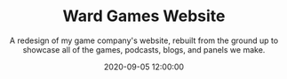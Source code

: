 ---
title: "Ward Games Website"
subtitle: A redesign of my game company's website, rebuilt from the ground up to showcase all of the games, podcasts, blogs, and panels we make.
date: 2020-09-05 12:00:00
tags: [project, dev, design, web]
thumbnail_image: wardsite-screenshot.png
secondary_button_text: ward-games.com
secondary_button_link: https://ward-games.com
background_rgb: rgb(36,119,148
made_using: [hexo, sass, bootstrap]
---